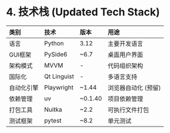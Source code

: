 # **4. 技术栈 (Updated Tech Stack)**

| 类别 | 技术 | 版本 | 用途 |
| :--- | :--- | :--- | :--- |
| 语言 | Python | 3.12 | 主要开发语言 |
| GUI框架 | PySide6 | ~6.7 | 桌面用户界面 |
| 架构模式 | MVVM | - | 代码组织架构 |
| 国际化 | Qt Linguist | - | 多语言支持 |
| 自动化引擎 | Playwright | ~1.44 | 浏览器自动化 (预留) |
| 依赖管理 | uv | ~0.1.40 | 项目依赖管理 |
| 打包工具 | Nuitka | ~2.2 | 可执行文件打包 |
| 测试框架 | pytest | ~8.2 | 单元测试 |
